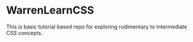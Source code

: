 WarrenLearnCSS
==============

This is basic tutorial based repo for exploring rudimentary to intermediate CSS concepts. 
